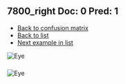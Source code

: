 ## 7800_right Doc: 0 Pred: 1
- [Back to confusion matrix](https://github.com/juliandewit/kaggle_retinopathy/blob/master/matrix.md)
- [Back to list](https://github.com/juliandewit/kaggle_retinopathy/blob/master/lists/01/list.md)
- [Next example in list](https://github.com/juliandewit/kaggle_retinopathy/blob/master/lists/01/78/7821_left.md)

![Eye](https://retinopaty.blob.core.windows.net/size1024/7800_right_0.jpeg)

### 

![Eye]()
